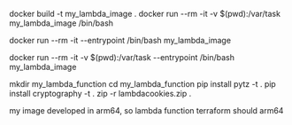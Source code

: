 docker build -t my_lambda_image .
docker run --rm -it -v $(pwd):/var/task my_lambda_image /bin/bash

docker run --rm -it --entrypoint /bin/bash my_lambda_image

docker run --rm -it -v $(pwd):/var/task --entrypoint /bin/bash my_lambda_image

mkdir my_lambda_function
cd my_lambda_function
pip install pytz -t .
pip install cryptography -t .
zip -r lambdacookies.zip .

my image developed in arm64, so lambda function terraform should arm64
